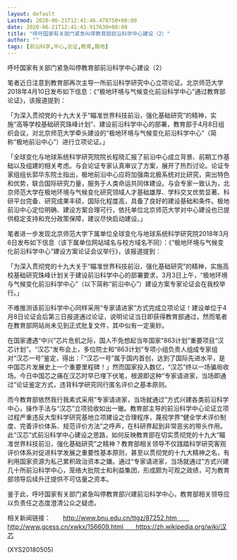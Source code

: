 ```yaml
---
layout: default
Lastmod: 2020-06-21T12:41:46.478750+00:00
date: 2020-06-21T12:41:43.917630+00:00
title: "呼吁国家有关部门紧急叫停教育部前沿科学中心建设（2）"
author: ""
tags: [前沿科学,中心,论证,教育,极地]
---
```


呼吁国家有关部门紧急叫停教育部前沿科学中心建设（2）

笔者近日注意到教育部再次主导一所前沿科学研究中心立项论证。北京师范大学2018年4月10日发布如下信息：《“极地环境与气候变化前沿科学中心”通过教育部论证》，该报道提到：

「为深入贯彻党的十九大关于“瞄准世界科技前沿，强化基础研究”的精神，实施“高等学校基础研究珠峰计划”、建设前沿科学中心的部署，教育部于4月8日组织会议，对北京师范大学牵头建设的“极地环境与气候变化前沿科学中心”（简称“极地前沿中心”）进行立项论证。」

「全球变化与地球系统科学研究院院长程晓汇报了前沿中心成立背景、前期工作基础以及组建的相关考虑。与会论证专家认真审议了方案，展开了热烈讨论。论证专家组组长郭华东院士指出，极地前沿中心应将加强南北极系统对比研究，突出特色和优势，联合国际研究力量，服务于人类命运共同体建设。与会专家一致认为，北京师范大学在极地环境与气候变化研究领域人才基础雄厚、学科交叉优势显著、科研平台完备、研究成果丰硕，国际化程度高，具备了良好的建设基础和条件。极地前沿中心定位明确、建设方案合理可行，依托单位北京师范大学对中心建设也已提供稳定支持和充分政策保障，建议尽快启动建设。」

笔者进一步发现北京师范大学下属单位全球变化与地球系统科学研究院2018年3月6日发布如下信息（该下属单位网站域名与校方域名不同）：《“极地环境与气候变化前沿科学中心”建设方案论证会议举行》，该报道提到：

「为深入贯彻党的十九大关于“瞄准世界科技前沿，强化基础研究”的精神，实施高校基础研究珠峰计划关于建设前沿科学中心的部署要求，3月3日上午，“极地环境与气候变化前沿科学中心”（以下简称“前沿中心”）建设方案专家论证会在我校举行。」

不难推测该前沿科学中心同样采用“专家请进家”方式完成立项论证！建设单位于4月8日论证会后第三日报道通过论证，说明论证当日即获得教育部通过，然而笔者在教育部网站尚未见到正式批复文件，其中似有一定奥妙。

在国家遭遇“中兴”芯片危机之际，国人不免想起当年国家“863计划”重要项目“汉芯计划”。“汉芯”发布会上，多位院士和“863计划”专项小组负责人组成专家组对“汉芯一号”鉴定，得出：「“汉芯一号”属于国内首创，达到了国际先进水平，是中国芯片发展史上一个重要里程碑！」然而国家投入数亿，“汉芯”终以一场骗局收场。今日中国芯之痛在汉芯时早已埋下伏笔，根源即这种“专家请进家，当场即通过”论证鉴定方式，违背科学研究同行匿名评价之基本原则。

而今教育部依然我行我素式采用“专家请进家，当场就通过”方式兴建各类前沿科学中心，操作手法与“汉芯”立项验收如出一辙。教育部主导的前沿科学中心论证立项过程严重违反大型科学研究基地立项建设之合理程序，蔑视学界“健全学术评价制度、完善评价体系、规范评价方法”之呼声，在科研界起到非常恶劣的带头作用。此“汉芯”式前沿科学中心建设之思路，如何反映教育部在切实贯彻党的十九大“瞄准世界科技前沿，强化基础研究”之精神？教育部相关领导不仅践踏科学研究客观评价体系对促进科学发展之重要性基本原则，甚至以贯彻党的十九大精神之名，有利用国家资源为私己累积政治资本之嫌。通过“专家请进家，当场就通过”方式兴建几十所前沿科学中心，笼络大批院士和利益集团，形成颇为可观之政绩，可为教育部领导后续升迁提供不可估量之资本。

鉴于此，呼吁国家有关部门紧急叫停教育部兴建前沿科学中心，教育部相关领导应以负责任之态度澄清公众之疑虑。

相关新闻链接：　　http://www.bnu.edu.cn/ttgz/87252.htm　　http://www.gcess.cn/xwkx/156609.html　　https://zh.wikipedia.org/wiki/汉芯

(XYS20180505)

